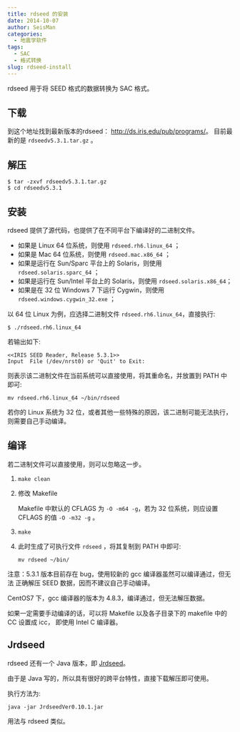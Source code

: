 ```yaml
---
title: rdseed 的安装
date: 2014-10-07
author: SeisMan
categories:
  - 地震学软件
tags:
  - SAC
  - 格式转换
slug: rdseed-install
---
```


rdseed 用于将 SEED 格式的数据转换为 SAC 格式。

<!--more-->

## 下载

到这个地址找到最新版本的rdseed： <http://ds.iris.edu/pub/programs/>。
目前最新的是 `rdseedv5.3.1.tar.gz` 。

## 解压

    $ tar -zxvf rdseedv5.3.1.tar.gz
    $ cd rdseedv5.3.1

## 安装

rdseed 提供了源代码，也提供了在不同平台下编译好的二进制文件。

-   如果是 Linux 64 位系统，则使用 `rdseed.rh6.linux_64` ；
-   如果是 Mac 64 位系统，则使用 `rdseed.mac.x86_64` ；
-   如果是运行在 Sun/Sparc 平台上的 Solaris，则使用 `rdseed.solaris.sparc_64` ；
-   如果是运行在 Sun/Intel 平台上的 Solaris，则使用 `rdseed.solaris.x86_64`；
-   如果是在 32 位 Windows 7 下运行 Cygwin，则使用 `rdseed.windows.cygwin_32.exe` ；

以 64 位 Linux 为例，应选择二进制文件 `rdseed.rh6.linux_64`，直接执行:

    $ ./rdseed.rh6.linux_64

若输出如下:

    <<IRIS SEED Reader, Release 5.3.1>>
    Input  File (/dev/nrst0) or 'Quit' to Exit:

则表示该二进制文件在当前系统可以直接使用，将其重命名，并放置到 PATH 中即可:

    mv rdseed.rh6.linux_64 ~/bin/rdseed

若你的 Linux 系统为 32 位，或者其他一些特殊的原因，该二进制可能无法执行，则需要自己手动编译。

## 编译

若二进制文件可以直接使用，则可以忽略这一步。

1.  `make clean`
2.  修改 Makefile

    Makefile 中默认的 CFLAGS 为 `-O -m64 -g`，若为 32 位系统，则应设置 CFLAGS 的值 `-O -m32 -g` 。

3.  `make`
4.  此时生成了可执行文件 `rdseed` ，将其复制到 PATH 中即可:

        mv rdseed ~/bin/

注意：5.3.1 版本目前存在 bug，使用较新的 gcc 编译器虽然可以编译通过，但无法
正确解压 SEED 数据，因而不建议自己手动编译。

CentOS7 下，gcc 编译器的版本为 4.8.3，编译通过，但无法解压数据。

如果一定需要手动编译的话，可以将 Makefile 以及各子目录下的 makefile 中的 CC 设置成 icc，
即使用 Intel C 编译器。

## Jrdseed

rdseed 还有一个 Java 版本，即 [Jrdseed](http://www.iris.edu/forms/jrdseed_request.htm)。

由于是 Java 写的，所以具有很好的跨平台特性，直接下载解压即可使用。

执行方法为:

    java -jar JrdseedVer0.10.1.jar

用法与 rdseed 类似。
